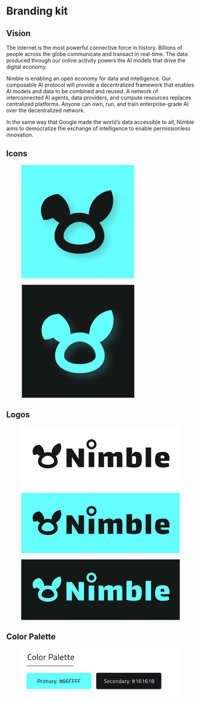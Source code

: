 # Branding kit

## Vision

The internet is the most powerful connective force in history. Billions of people across the globe communicate and transact in real-time. The data produced through our online activity powers the AI models that drive the digital economy.

Nimble is enabling an open economy for data and intelligence. Our composable AI protocol will provide a decentralized framework that enables AI models and data to be combined and reused. A network of interconnected AI agents, data providers, and compute resources replaces centralized platforms. Anyone can own, run, and train enterprise-grade AI over the decentralized network.

In the same way that Google made the world’s data accessible to all, Nimble aims to democratize the exchange of intelligence to enable permissionless innovation.

## Icons



<figure><img src="../.gitbook/assets/nimble-icon-standard.png" alt="" width="302"><figcaption></figcaption></figure>



<figure><img src="../.gitbook/assets/nimble-icon-dark.png" alt="" width="302"><figcaption></figcaption></figure>

## Logos

<figure><img src="../.gitbook/assets/nimble-logo-white.png" alt=""><figcaption></figcaption></figure>

<figure><img src="../.gitbook/assets/nimble-logo-standard.png" alt=""><figcaption></figcaption></figure>

<figure><img src="../.gitbook/assets/nimble-logo-dark.png" alt=""><figcaption></figcaption></figure>

## Color Palette

<figure><img src="../.gitbook/assets/Frame 33 (2).png" alt=""><figcaption></figcaption></figure>

